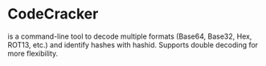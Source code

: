 # CodeCracker
is a command-line tool to decode multiple formats (Base64, Base32, Hex, ROT13, etc.) and identify hashes with hashid. Supports double decoding for more flexibility.
